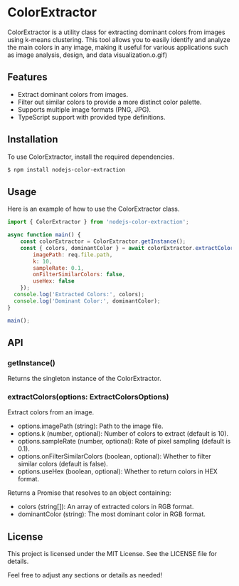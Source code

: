 # ColorExtractor

ColorExtractor is a utility class for extracting dominant colors from images using k-means clustering. This tool allows you to easily identify and analyze the main colors in any image, making it useful for various applications such as image analysis, design, and data visualization.o.gif)

## Features
- Extract dominant colors from images.
- Filter out similar colors to provide a more distinct color palette.
- Supports multiple image formats (PNG, JPG).
- TypeScript support with provided type definitions.

## Installation
To use ColorExtractor, install the required dependencies.

```bash
$ npm install nodejs-color-extraction
```

## Usage
Here is an example of how to use the ColorExtractor class.

```javascript
import { ColorExtractor } from 'nodejs-color-extraction';

async function main() {
    const colorExtractor = ColorExtractor.getInstance();
    const { colors, dominantColor } = await colorExtractor.extractColors({
        imagePath: req.file.path,
        k: 10,
        sampleRate: 0.1,
        onFilterSimilarColors: false,
        useHex: false
    });
  console.log('Extracted Colors:', colors);
  console.log('Dominant Color:', dominantColor);
}

main();
```


## API

### getInstance()
Returns the singleton instance of the ColorExtractor.


### extractColors(options: ExtractColorsOptions)

Extract colors from an image.
- options.imagePath (string): Path to the image file.
- options.k (number, optional): Number of colors to extract (default is 10).
- options.sampleRate (number, optional): Rate of pixel sampling (default is 0.1).
- options.onFilterSimilarColors (boolean, optional): Whether to filter similar colors (default is false).
- options.useHex (boolean, optional): Whether to return colors in HEX format.

Returns a Promise that resolves to an object containing:
- colors (string[]): An array of extracted colors in RGB format.
- dominantColor (string): The most dominant color in RGB format.

## License

This project is licensed under the MIT License. See the LICENSE file for details.

Feel free to adjust any sections or details as needed!
